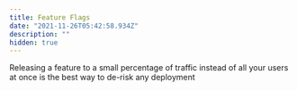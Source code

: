 ```yaml
---
title: Feature Flags
date: "2021-11-26T05:42:58.934Z"
description: ""
hidden: true
---
```


Releasing a feature to a small percentage of traffic instead of all your users at once is the best way to de-risk any deployment
